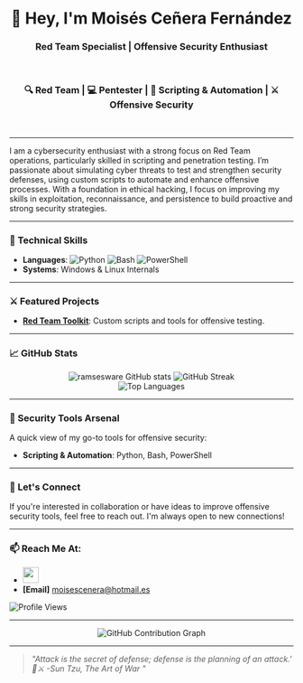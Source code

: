 <h1 align="center"> 👋 Hey, I'm Moisés Ceñera Fernández  </h1>
<h3 align="center">Red Team Specialist | Offensive Security Enthusiast</h3></br>
<h3 align="center">🔍 Red Team | 💻 Pentester | 📜 Scripting & Automation | ⚔️ Offensive Security</h3></br>

---

I am a cybersecurity enthusiast with a strong focus on Red Team operations, particularly skilled in scripting and penetration testing. I’m passionate about simulating cyber threats to test and strengthen security defenses, using custom scripts to automate and enhance offensive processes. With a foundation in ethical hacking, I focus on improving my skills in exploitation, reconnaissance, and persistence to build proactive and strong security strategies.

---

### 🔧 Technical Skills
- **Languages**: ![Python](https://img.shields.io/badge/-Python-000?style=flat&logo=python) ![Bash](https://img.shields.io/badge/-Bash-000?style=flat&logo=gnu-bash) ![PowerShell](https://img.shields.io/badge/-PowerShell-000?style=flat&logo=powershell)
- **Systems**: Windows & Linux Internals

---

### ⚔️ Featured Projects
- [**Red Team Toolkit**](https://github.com/ramsesware/H4CK1NG_T00L): Custom scripts and tools for offensive testing.

---

### 📈 GitHub Stats
<div align="center">
    <img src="https://github-readme-stats.vercel.app/api?username=ramsesware&show_icons=true&theme=radical&hide_border=true&hide_rank=true" alt="ramsesware GitHub stats" />
    <img src="https://github-readme-streak-stats.herokuapp.com/?user=ramsesware&theme=radical&hide_border=true" alt="GitHub Streak"/></br>
    <img src="https://github-readme-stats.vercel.app/api/top-langs/?username=ramsesware&layout=compact&theme=radical&langs_count=6" alt="Top Languages" />
</div>

---

### 👀 Security Tools Arsenal
A quick view of my go-to tools for offensive security:

- **Scripting & Automation**: Python, Bash, PowerShell

---

### 🤝 Let's Connect
If you're interested in collaboration or have ideas to improve offensive security tools, feel free to reach out. I'm always open to new connections!

---

### 📫 Reach Me At:
- <a href="https://www.linkedin.com/in/moises-ceñera-a6bb62295" target="_blank" rel="noreferrer"><img src="https://raw.githubusercontent.com/danielcranney/readme-generator/main/public/icons/socials/linkedin.svg" width="28" height="28" /></a>
- **[Email]** moisescenera@hotmail.es

![Profile Views](https://komarev.com/ghpvc/?username=ramsesware&color=red)

---

<div align="center">
  <img src="https://user-images.githubusercontent.com/58959408/157782696-8bc9ca49-ca61-4ab5-8b83-49c4e76c1a8f.svg" alt="GitHub Contribution Graph" />
</div>

---
  
> *"Attack is the secret of defense; defense is the planning of an attack.' 📖⚔️ -Sun Tzu, The Art of War "*
